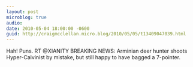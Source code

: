 ```yaml
---
layout: post
microblog: true
audio: 
date: 2010-05-04 18:00:00 -0600
guid: http://craigmcclellan.micro.blog/2010/05/05/t13409047039.html
---
```

Hah! Puns. RT @XIANITY BREAKING NEWS: Arminian deer hunter shoots Hyper-Calvinist by mistake, but still happy to have bagged a 7-pointer.
